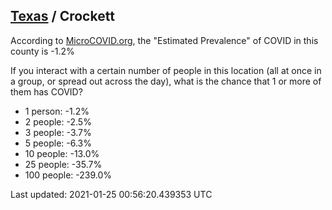 
## [Texas](/united-states/texas) / Crockett

According to [MicroCOVID.org](http://microcovid.org),
the "Estimated Prevalence" of COVID in this county is -1.2%

If you interact with a certain number of people in this location
(all at once in a group, or spread out across the day), what is the chance that
1 or more of them has COVID?

- 1 person: -1.2%
- 2 people: -2.5%
- 3 people: -3.7%
- 5 people: -6.3%
- 10 people: -13.0%
- 25 people: -35.7%
- 100 people: -239.0%

Last updated: 2021-01-25 00:56:20.439353 UTC
